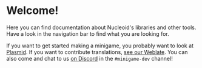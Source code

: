 # Welcome!

Here you can find documentation about Nucleoid's libraries and other tools. Have a look in the navigation bar to find what you are looking for.

If you want to get started making a minigame, you probably want to look at [Plasmid](plasmid/index.md). If you want to contribute translations, [see our Weblate](https://hosted.weblate.org/projects/nucleoid/). You can also come and chat to us [on Discord](https://nucleoid.xyz/discord) in the `#minigame-dev` channel!
